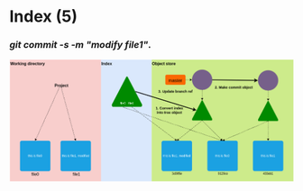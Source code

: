 # Index (5)

### *git commit -s -m "modify file1"*.

<div grid="~ col-1" class="justify-items-center">

<img src="/index4.png" class="h-90 mt-10">

</div>
